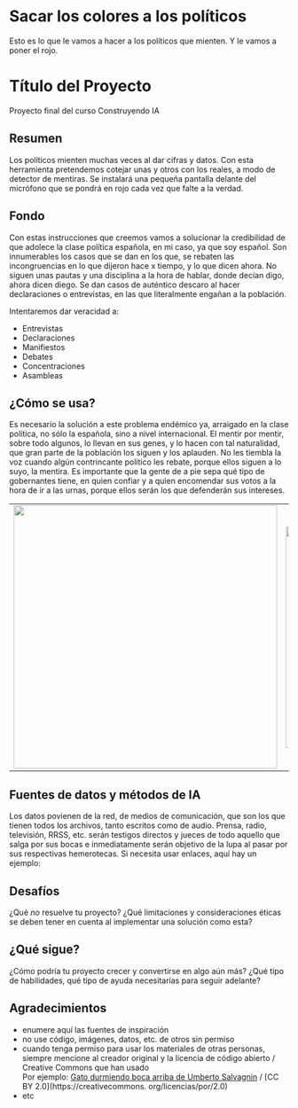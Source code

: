 # Sacar los colores a los políticos
Esto es lo que le vamos a hacer a los políticos que mienten. Y le vamos a poner el rojo.
<!-- Esta es la plantilla de descuento para el proyecto final del curso Building AI,
creado por Reaktor Innovations y la Universidad de Helsinki.
¡Copie la plantilla, péguela en su LÉAME de GitHub y edítela! -->

# Título del Proyecto

Proyecto final del curso Construyendo IA

## Resumen

Los políticos mienten muchas veces al dar cifras y datos. Con esta herramienta pretendemos cotejar unas y otros con los reales, a modo de detector de mentiras. Se instalará una pequeña pantalla delante del micrófono que se pondrá en rojo cada vez que falte a la verdad.


## Fondo

Con estas instrucciones que creemos vamos a solucionar la credibilidad de que adolece la clase política española, en mi caso, ya que soy español. Son innumerables los casos que se dan en los que, se rebaten las incongruencias en lo que dijeron hace x tiempo, y lo que dicen ahora. No siguen unas pautas y una disciplina a la hora de hablar, donde decían digo, ahora dicen diego. Se dan casos de auténtico descaro al hacer declaraciones o entrevistas, en las que literalmente engañan a la población.

Intentaremos dar veracidad a:
* Entrevistas
* Declaraciones
* Manifiestos
* Debates
* Concentraciones
* Asambleas

## ¿Cómo se usa?

Es necesario la solución a este problema endémico ya, arraigado en la clase política, no sólo la española, sino a nivel internacional. El mentir por mentir, sobre todo algunos, lo llevan en sus genes, y lo hacen con tal naturalidad, que gran parte de la población los siguen y los aplauden. No les tiembla la voz cuando algún contrincante político les rebate, porque ellos siguen a lo suyo, la mentira. 
Es importante que la gente de a pie sepa qué tipo de gobernantes tiene, en quien confiar y a quien encomendar sus votos a la hora de ir a las urnas, porque ellos serán los que defenderán sus intereses.


<table border="0"; bordercolor="white"; style="width: 100%; text-align: center;">
  <tr>
    <td border="0"; style="width: 55%;">
      <img src="https://img.freepik.com/fotos-premium/hombre-siendo-entrevistado-microfono_861143-1564.jpg?w=826" width="475">
    </td>
    <td border="0"; style="width: 45%;">
      <img src="https://img.freepik.com/fotos-premium/hombre-sosteniendo-microfono-frente-multitud_197463-2772.jpg?w=826" width="400">
    </td>
  </tr>
</table>


## Fuentes de datos y métodos de IA
Los datos povienen de la red, de medios de comunicación, que son los que tienen todos los archivos, tanto escritos como de audio. Prensa, radio, televisión, RRSS, etc. serán testigos directos y jueces de todo aquello que salga por sus bocas e inmediatamente serán objetivo de la lupa al pasar por sus respectivas hemerotecas.
Si necesita usar enlaces, aquí hay un ejemplo:

## Desafíos

¿Qué _no_ resuelve tu proyecto? ¿Qué limitaciones y consideraciones éticas se deben tener en cuenta al implementar una solución como esta?

## ¿Qué sigue?

¿Cómo podría tu proyecto crecer y convertirse en algo aún más? ¿Qué tipo de habilidades, qué tipo de ayuda necesitarías para seguir adelante?


## Agradecimientos

* enumere aquí las fuentes de inspiración
* no use código, imágenes, datos, etc. de otros sin permiso
* cuando tenga permiso para usar los materiales de otras personas, siempre mencione al creador original y la licencia de código abierto / Creative Commons que han usado
  <br>Por ejemplo: [Gato durmiendo boca arriba de Umberto Salvagnin](https://commons.wikimedia.org/wiki/File:Sleeping_cat_on_her_back.jpg#filelinks) / [CC BY 2.0](https://creativecommons. org/licencias/por/2.0)
* etc
